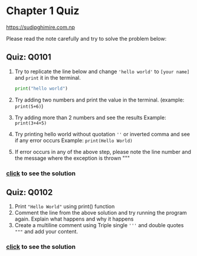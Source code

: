
# Chapter 1 Quiz
https://sudipghimire.com.np

Please read the note carefully and try to solve the problem below:


## Quiz: Q0101
1. Try to replicate the line below and change  `'hello world'` to `[your name]` and `print` it in the terminal.
    ```python
    print("hello world")
    ```

2. Try adding two numbers and print the value in the terminal. (example: `print(5+6)`)
2. Try adding more than 2 numbers and see the results
    Example: `print(3+4+5)`
3. Try printing hello world without quotation `''` or inverted comma and see if any error  occurs
    Example: `print(Hello World)`

4. If error occurs in any of the above step, please note the line number and the message where the exception is thrown
"""
### [click](solution/q0101.py) to see the solution


## Quiz: Q0102
1. Print `"Hello World"` using print() function
2. Comment the line from the above solution and try running the program again. Explain what happens and why it happens
3. Create a multiline comment using Triple single `'''` and double quotes `"""` and add your content.

### [click](solution/q0102.py) to see the solution
